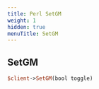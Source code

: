 ```yaml
---
title: Perl SetGM
weight: 1
hidden: true
menuTitle: SetGM
---
```

## SetGM
```perl
$client->SetGM(bool toggle)
```